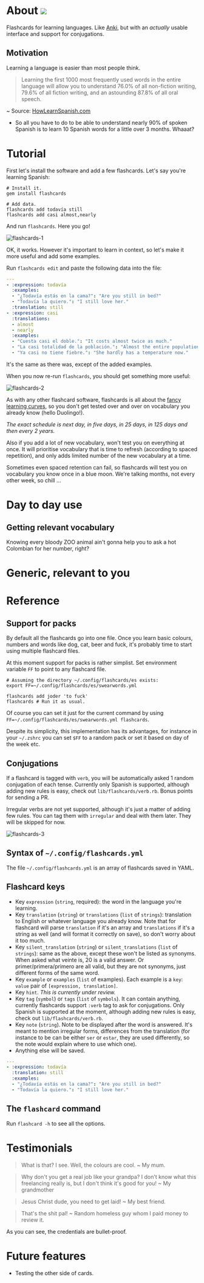 # About ![](https://travis-ci.org/botanicus/flashcards.svg?branch=master)

Flashcards for learning languages. Like [Anki](https://apps.ankiweb.net), but with an *actually* usable interface and support for conjugations.

## Motivation

Learning a language is easier than most people think.

> Learning the first 1000 most frequently used words in the entire language will allow you to understand 76.0% of all non-fiction writing, 79.6% of all fiction writing, and an astounding 87.8% of all oral speech.

~ Source: [HowLearnSpanish.com](http://howlearnspanish.com/2010/08/how-many-words-do-you-need-to-know/)

- So all you have to do to be able to understand nearly 90% of spoken Spanish is to learn 10 Spanish words for a little over 3 months. Whaaat?

# Tutorial

First let's install the software and add a few flashcards. Let's say you're learning Spanish:

```shell
# Install it.
gem install flashcards

# Add data.
flashcards add todavía still
flashcards add casi almost,nearly
```

And run `flashcards`. Here you go!

![flashcards-1](https://raw.githubusercontent.com/botanicus/flashcards/master/doc/flashcards-1.png)

OK, it works. However it's important to learn in context, so let's make it more
useful and add some examples.

Run `flashcards edit` and paste the following data into the file:

```yaml
---
- :expression: todavía
  :examples:
  - "¿Todavía estás en la cama?": "Are you still in bed?"
  - "Todavía la quiero.": "I still love her."
  :translation: still
- :expression: casi
  :translations:
  - almost
  - nearly
  :examples:
  - "Cuesta casi el doble.": "It costs almost twice as much."
  - "La casi totalidad de la población.": "Almost the entire population."
  - "Ya casi no tiene fiebre.": "She hardly has a temperature now."
```

It's the same as there was, except of the added examples.

When you now re-run `flashcards`, you should get something more useful:

![flashcards-2](https://raw.githubusercontent.com/botanicus/flashcards/master/doc/flashcards-2.png)

As with any other flashcard software, flashcards is all about the [fancy learning curves](https://en.wikipedia.org/wiki/Spaced_repetition),
so you don't get tested over and over on vocabulary you already know (hello Duolingo!).

_The exact schedule is next day, in five days, in 25 days, in 125 days and then every 2 years._

Also if you add a lot of new vocabulary, won't test you on everything at once.
It will prioritise vocabulary that is time to refresh (according to spaced repetition),
and only adds limited number of the new vocabulary at a time.

Sometimes even spaced retention can fail, so flashcards will test you on vocabulary
you know once in a blue moon. We're talking months, not every other week, so chill ...

# Day to day use

## Getting relevant vocabulary

Knowing every bloody ZOO animal ain't gonna help you to ask a hot Colombian for her number, right?

# Generic, relevant to you

# Reference

## Support for packs

By default all the flashcards go into one file. Once you learn basic colours,
numbers and words like dog, cat, beer and fuck, it's probably time to start using
multiple flashcard files.

At this moment support for packs is rather simplist. Set environment variable `FF`
to point to any flashcard file.

```shell
# Assuming the directory ~/.config/flashcards/es exists:
export FF=~/.config/flashcards/es/swearwords.yml

flashcards add joder 'to fuck'
flashcards # Run it as usual.
```

Of course you can set it just for the current command by using
`FF=~/.config/flashcards/es/swearwords.yml flashcards`.

Despite its simplicity, this implementation has its advantages, for instance in
your `~/.zshrc` you can set `$FF` to a random pack or set it based on day of the week etc.

## Conjugations

If a flashcard is tagged with `verb`, you will be automatically asked 1 random
conjugation of each tense. Currently only Spanish is supported, although adding
new rules is easy, check out `lib/flashcards/verb.rb`. Bonus points for sending a PR.

Irregular verbs are not yet supported, although it's just a matter of adding few rules.
You can tag them with `irregular` and deal with them later. They will be skipped for now.

![flashcards-3](https://raw.githubusercontent.com/botanicus/flashcards/master/doc/flashcards-3.png)

## Syntax of `~/.config/flashcards.yml`

The file `~/.config/flashcards.yml` is an array of flashcards saved in YAML.

## Flashcard keys

- Key `expression` (`string`, required): the word in the language you're learning.
- Key `translation` (`string`) or `translations` (`list` of `strings`): translation to English or whatever language you already know. Note that for flashcard will parse `translation` if it's an array and `translations` if it's a string as well (and will format it correctly on save), so don't worry about it too much.
- Key `silent_translation` (`string`) or `silent_translations` (`list` of `strings`): same as the above, except these won't be listed as synonyms. When asked what veinte is, 20 is a valid answer. Or primer/primera/primero are all valid, but they are not synonyms, just different forms of the same word.
- Key `example` or `examples` (`list` of examples). Each example is a `key`: `value` pair of `[expression, translation]`.
- Key `hint`. _This is currently under review._
- Key `tag` (`symbol`) or `tags` (`list` of `symbols`). It can contain anything, currently flashcards support `:verb` tag to ask for conjugations. Only Spanish is supported at the moment, although adding new rules is easy, check out `lib/flashcards/verb.rb`.
- Key `note` (`string`). Note to be displayed after the word is answered. It's meant to mention irregular forms, differences from the translation (for instance to be can be either `ser` or `estar`, they are used differently, so the note would explain where to use which one).
- Anything else will be saved.

```yaml
---
- :expression: todavía
  :translation: still
  :examples:
  - "¿Todavía estás en la cama?": "Are you still in bed?"
  - "Todavía la quiero.": "I still love her."
```

## The `flashcard` command

Run `flashcard -h` to see all the options.

# Testimonials

> What is that? I see. Well, the colours are cool.
~ My mum.

> Why don't you get a real job like your grandpa? I don't know what this freelancing really is, but I don't think it's good for you!
~ My grandmother

> Jesus Christ dude, you need to get laid!
~ My best friend.

> That's the shit pal!
~ Random homeless guy whom I paid money to review it.

As you can see, the credentials are bullet-proof.

# Future features

- Testing the other side of cards.
